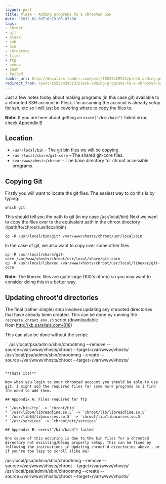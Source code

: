 ```yaml
---
layout: post
title: Plesk - Adding programs to a chrooted SSH
date: '2012-01-09T10:29:00-07:00'
tags:
- chroot
- git
- plesk
- ssh
- bin
- chrootmng
- files
- ftp
- execv
- bash
- failed
tumblr_url: http://devalias.tumblr.com/post/15535429513/plesk-adding-programs-to-a-chrooted-ssh
redirect_from: /post/15535429513/plesk-adding-programs-to-a-chrooted-ssh
---
```

Just a few notes today about making programs (in this case git) available to a chrooted SSH account in Plesk. I'm assuming the account is already setup for ssh, etc so I will just be covering where to copy the files to.

**Note:** If you are here about getting an `execv("/bin/bash")` failed error, check Appendix B

## Location

* `/usr/local/bin` - The git bin files we will be copying.
* `/usr/local/share/git-core` - The shared git-core files.
* `/var/www/vhosts/chroot` - The base directory for chroot accessible programs.

## Copying Git

Firstly you will want to locate the git files. The easiest way to do this is by typing:

```
which git
```

This should tell you the path to git (in my case /usr/local/bin) Next we want to copy the files over to the equivalent path in the chroot directory (/path/to/chroot/usr/local/bin)

```
cp -R /usr/local/bin/git* /var/www/vhosts/chroot/usr/local/bin
```

In the case of git, we also want to copy over some other files

```
cp -R /usr/local/share/git-core /var/www/vhosts/chroot/usr/local/share/git-core
cp -R /usr/local/libexec /var/www/vhosts/chroot/usr/local/libexec/git-core
```

**Note:** The libexec files are quite large (100's of mb) so you may want to consider doing this in a better way.

## Updating chroot'd directories

The final (rather simple) step involves updating any chrooted directories that have already been created. This can be done by running the `recreate_chroot_env.sh` script (downloadable from http://kb.parallels.com/818)

This can also be done without the script:

``
/usr/local/psa/admin/sbin/chrootmng --remove --source=/var/www/vhosts/chroot --target=/var/www/vhosts/<domain name>
/usr/local/psa/admin/sbin/chrootmng --create --source=/var/www/vhosts/chroot --target=/var/www/vhosts/<domain name>
```

**Thats it!!**

Now when you login to your chrooted account you should be able to use git. I might add the required files for some more programs as I find the need to add them.

## Appendix A: Files required for ftp

* `/usr/bin/ftp` -> `chroot/bin`
* `/usr/lib64/libreadline.so.5` -> `chroot/lib/libreadline.so.5`
* `/usr/lib64/libncurses.so.5` -> `chroot/lib/libncurses.so.5`
* `/etc/services` -> `chroot/etc/services`

## Appendix B: execv("/bin/bash") failed

One cause of this occuring is due to the bin files for a chrooted directory not exisiting/being properly setup. This can be fixed by following the instructions in Updating chroot'd directories above.. or if you're too lazy to scroll (like me)

```
/usr/local/psa/admin/sbin/chrootmng --remove --source=/var/www/vhosts/chroot --target=/var/www/vhosts/<domain name>
/usr/local/psa/admin/sbin/chrootmng --create --source=/var/www/vhosts/chroot --target=/var/www/vhosts/<domain name>
```